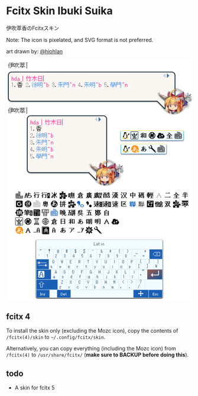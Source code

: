 # Fcitx Skin Ibuki Suika
伊吹萃香のFcitxスキン

Note: The icon is pixelated, and SVG format is not preferred.

art drawn by: [@hiohlan](https://github.com/hiohlan)

![example](docs/example.png)

## fcitx 4

To install the skin only (excluding the Mozc icon), copy the contents of `/fcitx(4)/skin` to `~/.config/fcitx/skin`.

Alternatively, you can copy everything (including the Mozc icon) from `/fcitx(4)` to `/usr/share/fcitx/` (**make sure to BACKUP before doing this**).
## todo
- A skin for fcitx 5
